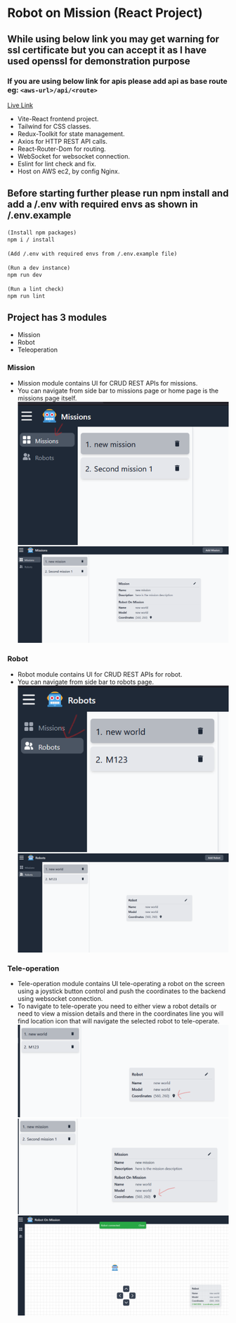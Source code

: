# Robot on Mission (React Project)

## While using below link you may get warning for ssl certificate but you can accept it as I have used openssl for demonstration purpose

### If you are using below link for apis please add api as base route eg: ```<aws-url>/api/<route>```

[Live Link](https://ec2-13-127-133-231.ap-south-1.compute.amazonaws.com)

- Vite-React frontend project.
- Tailwind for CSS classes.
- Redux-Toolkit for state management.
- Axios for HTTP REST API calls.
- React-Router-Dom for routing.
- WebSocket for websocket connection.
- Eslint for lint check and fix.
- Host on AWS ec2, by config Nginx.

## Before starting further please run npm install and add a /.env with required envs as shown in /.env.example

    (Install npm packages)
    npm i / install

    (Add /.env with required envs from /.env.example file)

    (Run a dev instance)
    npm run dev

    (Run a lint check)
    npm run lint

## Project has 3 modules

- Mission
- Robot
- Teleoperation

### Mission

- Mission module contains UI for CRUD REST APIs for missions.
- You can navigate from side bar to missions page or home page is the missions page itself.
  ![Navigate to mission page](image.png)
  ![Missions Page](image-1.png)

### Robot

- Robot module contains UI for CRUD REST APIs for robot.
- You can navigate from side bar to robots page.
  ![Navigate to robot page](image-2.png)
  ![Robot Page](image-3.png)

### Tele-operation

- Tele-operation module contains UI tele-operating a robot on the screen using a joystick button control and push the coordinates to the backend using websocket connection.
- To navigate to tele-operate you need to either view a robot details or need to view a mission details and there in the coordinates line you will find location icon that will navigate the selected robot to tele-operate.
  ![Navigate to Tele-operate from robot detail](image-4.png)
  ![Navigate to Tele-operate from mission detail](image-5.png)
  ![Tele-Operate page](image-6.png)
